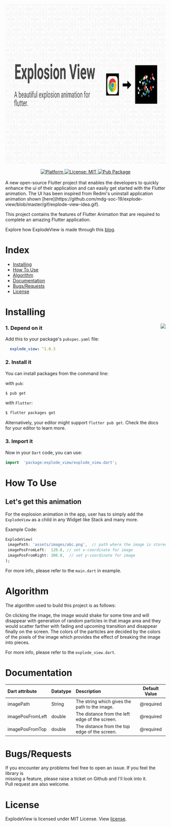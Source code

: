
<p align="center"> <img src="https://github.com/mdg-soc-19/explode-view/blob/master/gif/cover.png?raw=true" height = "500px"/></p>  
  
<div align="center">  
<a href="https://flutter.io">  
    <img src="https://img.shields.io/badge/Platform-Flutter-yellow.svg"  
      alt="Platform" />  
  </a>  
  <a href="https://opensource.org/licenses/MIT">  
    <img src="https://img.shields.io/badge/License-MIT-red.svg"  
      alt="License: MIT" />  
  </a>  
  <a href="https://pub.dev/packages/explode_view">  
    <img src="https://img.shields.io/pub/v/explode_view.svg"  
      alt="Pub Package" />  
  </a>  
  </div>  
<br/>  
A new open-source Flutter project that enables the developers to quickly enhance the ui of their application and can easily get started with the Flutter animation. The UI has been inspired from Redmi's uninstall application animation shown [here](https://github.com/mdg-soc-19/explode-view/blob/master/gif/explode-view-idea.gif).  
  
This project contains the features of Flutter Animation that are required to complete an amazing Flutter application.  
  
Explore how ExplodeView is made through this [blog](https://medium.com/mobile-development-group/flutter-explosion-animation-for-image-3dd5e2863427).  
  
# Index  
* [Installing](#installing)  
* [How To Use](#how-to-use)  
* [Algorithm](#algorithm)  
* [Documentation](#documentation)  
* [Bugs/Requests](#bugsrequests)  
* [License](#license)  
  
  
# Installing  
  
<img src="https://github.com/mdg-soc-19/explode-view/blob/master/gif/explode-view.gif?raw=true" height = "400px" align = "right"/>  
  
### 1. Depend on it  
Add this to your package's `pubspec.yaml` file:  
  
```yaml dependencies:   
  explode_view: ^1.0.3  
```  
  
### 2. Install it  
  
You can install packages from the command line:  
  
with `pub`:  
  
```css  
$ pub get  
```  
  
with `Flutter`:  
  
```css  
$ flutter packages get  
```  
  
Alternatively, your editor might support  `flutter pub get`. Check the docs for your editor to learn more.  
  
### 3. Import it  
  
Now in your `Dart` code, you can use:   
  
```dart 
import  'package:explode_view/explode_view.dart';  
```  
  
# How To Use  
  
## Let's get this animation  
For the explosion animation in the app, user has to simply add the `ExplodeView` as a child in any Widget like Stack and many more.  
  
Example Code:   
```dart 
ExplodeView(  
 imagePath: 'assets/images/abc.png',  // path where the image is stored 
 imagePosFromLeft: 	120.0, // set x-coordinate for image 
 imagePosFromRight: 300.0,  // set y-coordinate for image 
);
 ```  
For more info, please refer to the `main.dart` in example.  
  
  
# Algorithm 
The algorithm used to build this project is as follows:  
  
On clicking the image, the image would shake for some time and will disappear with generation of random particles in that image area and they would scatter farther with fading and upcoming transition and disappear finally on the screen. The colors of the particles are decided by the colors of the pixels of the image which provides the effect of breaking the image into pieces.  
  
For more info, please refer to the `explode_view.dart`.  
  
  
# Documentation  
  
| Dart attribute                        | Datatype                    | Description                                                  |     Default Value     |  
| :------------------------------------ | :-------------------------- | :----------------------------------------------------------- | :-------------------: |  
| imagePath                                 | String                  | The string which gives the path to the image.                    |       @required       |  
| imagePosFromLeft                             | double             | The distance from the left edge of the screen. |       @required       |  
| imagePosFromTop                                | double                      | The distance from the top edge of the screen. |         @required         |  
  
# Bugs/Requests  
  
If you encounter any problems feel free to open an issue. If you feel the library is  
missing a feature, please raise a ticket on Github and I'll look into it.  
Pull request are also welcome.  
  
# License  
ExplodeView is licensed under MIT License. View [license](https://github.com/mdg-soc-19/explode-view/blob/master/explode_view/LICENSE).

